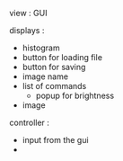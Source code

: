 view : 
GUI

displays : 
+ histogram 
+ button for loading file
+ button for saving
+ image name
+ list of commands
  + popup for brightness
+ image



controller : 
+ input from the gui
+ 